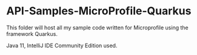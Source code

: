 # API-Samples-MicroProfile-Quarkus

This folder will host all my sample code written for Microprofile using the framework Quarkus. 

Java 11, IntelliJ IDE Community Edition used. 
